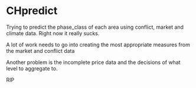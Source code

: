 # CHpredict

Trying to predict the phase_class of each area using conflict, market and climate data.  Right now it really sucks.  

A lot of work needs to go into creating the most appropriate measures from the market and conflict data

Another problem is the incomplete price data and the decisions of what level to aggregate to.

RIP
